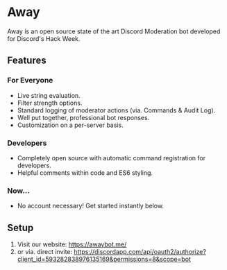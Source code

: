 # Away
Away is an open source state of the art Discord Moderation bot developed for Discord's Hack Week.
## Features
### For Everyone
- Live string evaluation.
- Filter strength options.
- Standard logging of moderator actions (via. Commands & Audit Log).
- Well put together, professional bot responses.
- Customization on a per-server basis.
### Developers
- Completely open source with automatic command registration for developers.
- Helpful comments within code and ES6 styling.
### Now...
- No account necessary! Get started instantly below.
## Setup
1. Visit our website: https://awaybot.me/
2. or via. direct invite: https://discordapp.com/api/oauth2/authorize?client_id=593282838976135169&permissions=8&scope=bot
